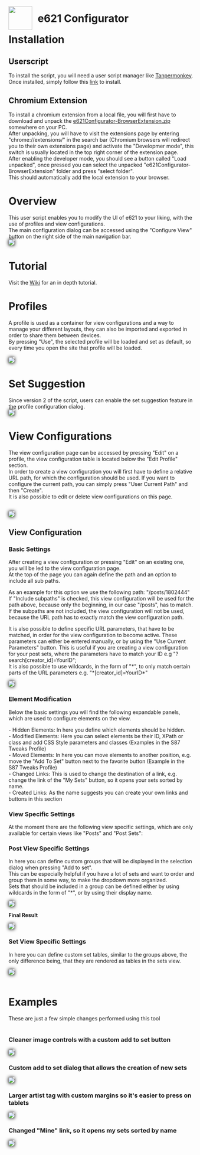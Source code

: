 <div>
    <image src="./icons/e621Configurator.png" style="float: left; width: 64px; height: 64px">
    <h1 style="position: relative; left: 15px; top: 16px; margin-bottom: 30px">e621 Configurator</h1>
</div>

# Installation

## Userscript
To install the script, you will need a user script manager like <a href="https://www.tampermonkey.net/" target="_blank">Tanpermonkey</a>.<br>
Once installed, simply follow this [link](https://github.com/S87GMIL/e621Configurator/raw/main/e621Configurator.user.js) to install. 

## Chromium Extension
To install a chromium extension from a local file, you will first have to download and unpack the [e621Configurator-BrowserExtension.zip](https://github.com/S87GMIL/e621Configurator/blob/main/e621Configurator-BrowserExtension.zip) somewhere on your PC.<br>
After unpacking, you will have to visit the extensions page by entering "chrome://extensions/" in the search bar (Chromium browsers will redirect you to their own extensions page) and activate the "Developmer mode", this switch is usually located in the top right corner of the extension page.<br>
After enabling the developer mode, you should see a button called "Load unpacked", once pressed you can select the unpacked "e621Configurator-BrowserExtension" folder and press "select folder".<br>
This should automatically add the local extension to your browser.<br>

# Overview

This user script enables you to modify the UI of e621 to your liking, with the use of profiles and view configurations.<br>
The main configuration dialog can be accessed using the "Configure View" button on the right side of the main navigation bar.<br>
<image src="./images/configureViewButton.png" style="box-shadow: 0px 0px 10px black;"><br> 
    
# Tutorial
Visit the [Wiki](https://github.com/S87GMIL/e621Configurator/wiki) for an in depth tutorial.

# Profiles
A profile is used as a container for view configurations and a way to manage your different layouts, they can also be imported and exported in order to share them between devices.<br>
By pressing "Use", the selected profile will be loaded and set as default, so every time you open the site that profile will be loaded.<br><br>
<image src="./images/profileSelection.png" style="box-shadow: 0px 0px 10px black;">

# Set Suggestion
Since version 2 of the script, users can enable the set suggestion feature in the profile configuration dialog.<br>
<image src="./images/viewConfigurationSetSuggestion.png" style="box-shadow: 0px 0px 10px black;">

# View Configurations
The view configuration page can be accessed by pressing "Edit" on a profile, the view configuration table is located below the "Edit Profile" section.<br>
In order to create a view configuration you will first have to define a relative URL path, for which the configuration should be used. If you want to configure the current path, you can simply press "User Current Path" and then "Create".<br>
It is also possible to edit or delete view configurations on this page.<br><br> 

<image src="./images/viewConfigurationOverview.png" style="box-shadow: 0px 0px 10px black;">

## View Configuration
### Basic Settings 
<p>
After creating a view configuration or pressing "Edit" on an existing one, you will be led to the view configuration page.<br>
At the top of the page you can again define the path and an option to include all sub paths.
</p>
<p>
As an example for this option we use the following path: "/posts/1802444" 
<br>If "Include subpaths" is checked, this view configuration will be used for the path above, because only the beginning, in our case "/posts", has to match. 
<br>If the subpaths are not included, the view configuration will not be used, because the URL path has to exactly match the view configuration path.
</p>

<p>
It is also possible to define specific URL parameters, that have to be matched, in order for the view configuration to become active.
These parameters can either be entered manually, or by using the "Use Current Parameters" button.
This is useful if you are creating a view configuration for your post sets, where the parameters have to match your ID e.g "?search[creator_id]=YourID";
<br>It is also possible to use wildcards, in the form of "*", to only match certain parts of the URL parameters e.g. "*[creator_id]=YourID*"<br>
</p>

<image src="./images/viewConfigurationPage.png" style="box-shadow: 0px 0px 10px black;"><br>

### Element Modification

<p>
Below the basic settings you will find the following expandable panels, which are used to configure elements on the view.
</p>
- Hidden Elements: In here you define which elements should be hidden.<br>
- Modified Elements: Here you can select elements be their ID, XPath or class and add CSS Style parameters and classes (Examples in the S87 Tweaks Profile)<br>
- Moved Elements: In here you can move elements to another position, e.g. move the "Add To Set" button next to the favorite button (Example in the S87 Tweaks Profile)<br>
- Changed Links: This is used to change the destination of a link, e.g. change the link of the "My Sets" button, so it opens your sets sorted by name.<br>
- Created Links: As the name suggests you can create your own links and buttons in this section

### View Specific Settings
<p>
At the moment there are the following view specific settings, which are only available for certain views like "Posts" and "Post Sets":
</p>

### Post View Specific Settings
<p>
In here you can define custom groups that will be displayed in the selection dialog when pressing "Add to set". <br>
This can be especially helpful if you have a lot of sets and want to order and group them in some way, to make the dropdown more organized.<br>
Sets that should be included in a group can be defined either by using wildcards in the form of "*", or by using their display name.<br>
</p>

<image src="./images/customSetGroupTable.png" style="box-shadow: 0px 0px 10px black;">

**Final Result**

<image src="./images/addToSetSelectionGroups.png" style="box-shadow: 0px 0px 10px black;">

### Set View Specific Settings
<p>
In here you can define custom set tables, similar to the groups above, the only difference being, that they are rendered as tables in the sets view.<br>
</p>

<image src="./images/customSetTables.png" style="box-shadow: 0px 0px 10px black;"><br>
<br>

# Examples
These are just a few simple changes performed using this tool<br><br>

### Cleaner image controls with a custom add to set button
<image src="./images/customizedImageControls.png" style="box-shadow: 0px 0px 10px black;"><br> 

### Custom add to set dialog that allows the creation of new sets
<image src="./images/CustomAddToSetPopup.png" style="box-shadow: 0px 0px 10px black;"><br>

### Larger artist tag with custom margins so it's easier to press on tablets
<image src="./images/largerArtistTag.png" style="box-shadow: 0px 0px 10px black;"><br>

### Changed "Mine" link, so it opens my sets sorted by name
<image src="./images/CustomMySetsLink.png" style="box-shadow: 0px 0px 10px black;"><br>
